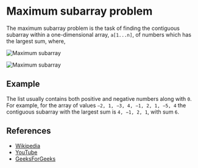 # Maximum subarray problem

The maximum subarray problem is the task of finding the contiguous 
subarray within a one-dimensional array, `a[1...n]`, of numbers 
which has the largest sum, where,

![Maximum subarray](https://wikimedia.org/api/rest_v1/media/math/render/svg/e8960f093107b71b21827e726e2bad8b023779b2)

![Maximum subarray](https://www.geeksforgeeks.org/wp-content/uploads/kadane-Algorithm.png)

## Example

The list usually contains both positive and negative numbers along 
with `0`. For example, for the array of 
values `−2, 1, −3, 4, −1, 2, 1, −5, 4` the contiguous subarray 
with the largest sum is `4, −1, 2, 1`, with sum `6`.

## References

- [Wikipedia](https://en.wikipedia.org/wiki/Maximum_subarray_problem)
- [YouTube](https://www.youtube.com/watch?v=ohHWQf1HDfU&list=PLLXdhg_r2hKA7DPDsunoDZ-Z769jWn4R8)
- [GeeksForGeeks](https://www.geeksforgeeks.org/largest-sum-contiguous-subarray/)
